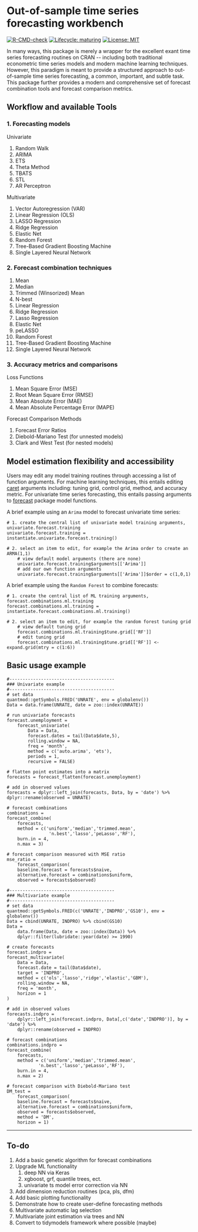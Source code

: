 # Out-of-sample time series forecasting workbench

<!-- badges: start -->
[![R-CMD-check](https://github.com/r-lib/usethis/workflows/R-CMD-check/badge.svg)](https://github.com/r-lib/usethis/actions)
[![Lifecycle: maturing](https://img.shields.io/badge/lifecycle-maturing-blue.svg)](https://www.tidyverse.org/lifecycle/#maturing)
[![License: MIT](https://img.shields.io/badge/License-MIT-yellow.svg)](https://opensource.org/licenses/MIT)
<!-- badges: end -->

In many ways, this package is merely a wrapper for the excellent exant time series forecasting routines on 
CRAN -- including both traditional econometric time series models and modern machine learning techniques. 
However, this paradigm is meant to provide a structured approach to out-of-sample time series  forecasting, 
a common, important, and subtle task. This package further provides a modern and comprehensive set of forecast 
combination tools and forecast comparison metrics. 

## Workflow and available Tools
### 1. Forecasting models 
Univariate 
1. Random Walk 
2. ARIMA
3. ETS  
4. Theta Method
5. TBATS
6. STL           
7. AR Perceptron 

Multivariate  
1. Vector Autoregression (VAR)  
2. Linear Regression  (OLS)
3. LASSO Regression  
4. Ridge Regression  
5. Elastic Net   
6. Random Forest
7. Tree-Based Gradient Boosting Machine 
8. Single Layered Neural Network  

### 2. Forecast combination techniques
1. Mean
2. Median
3. Trimmed (Winsorized) Mean 
4. N-best
5. Linear Regression
6. Ridge Regression 
7. Lasso Regression
8. Elastic Net
9. peLASSO
10. Random Forest
11. Tree-Based Gradient Boosting Machine 
12. Single Layered Neural Network  

### 3. Accuracy metrics and comparisons
Loss Functions
1. Mean Square Error (MSE)
2. Root Mean Square Error (RMSE)
3. Mean Absolute Error (MAE)
4. Mean Absolute Percentage Error (MAPE)

Forecast Comparison Methods
1. Forecast Error Ratios
2. Diebold-Mariano Test (for unnested models)
3. Clark and West Test (for nested models)

## Model estimation flexibility and accessibility

Users may edit any model training routines through accessing a list of function arguments. For machine learning techniques, this entails editing [caret](https://github.com/topepo/caret) arguments including: tuning grid, control grid, method, and accuracy metric. For univariate time series forecasting, this entails passing arguments to [forecast](https://github.com/robjhyndman/forecast) package model functions. 

A brief example using an `Arima` model to forecast univariate time series:   

	# 1. create the central list of univariate model training arguments, univariate.forecast.training  
	univariate.forecast.training = instantiate.univariate.forecast.training()  

	# 2. select an item to edit, for example the Arima order to create an ARMA(1,1)   
		# view default model arguments (there are none)  
		univariate.forecast.training$arguments[['Arima']] 
		# add our own function arguments  
		univariate.forecast.training$arguments[['Arima']]$order = c(1,0,1) 

A brief example using the `Random Forest` to combine forecasts:   

	# 1. create the central list of ML training arguments, forecast.combinations.ml.training  
	forecast.combinations.ml.training = instantiate.forecast.combinations.ml.training()  

	# 2. select an item to edit, for example the random forest tuning grid   
		# view default tuning grid  
		forecast.combinations.ml.training$tune.grid[['RF']]  
		# edit tuning grid   
		forecast.combinations.ml.training$tune.grid[['RF']] <- expand.grid(mtry = c(1:6))  

## Basic usage example

	#----------------------------------------
	### Univariate example
	#----------------------------------------
	# set data
	quantmod::getSymbols.FRED('UNRATE', env = globalenv())
	Data = data.frame(UNRATE, date = zoo::index(UNRATE))

	# run univariate forecasts 
	forecast.unemployment = 
		forecast_univariate(
			Data = Data,
			forecast.dates = tail(Data$date,5),  
			rolling.window = NA,                 
			freq = 'month',                      
			method = c('auto.arima', 'ets'),      
			periods = 1,                         
			recursive = FALSE)

	# flatten point estimates into a matrix
	forecasts = forecast_flatten(forecast.unemployment)

	# add in observed values
	forecasts = dplyr::left_join(forecasts, Data, by = 'date') %>%
	dplyr::rename(observed = UNRATE)

	# forecast combinations 
	combinations = 
	forecast_combine(
		forecasts, 
		method = c('uniform','median','trimmed.mean',
					'n.best','lasso','peLasso','RF'), 
		burn.in = 4, 
		n.max = 3)

	# forecast comparison measured with MSE ratio
	mse_ratio = 
		forecast_comparison(
		baseline.forecast = forecasts$naive,
		alternative.forecast = combinations$uniform,
		observed = forecasts$observed)

	#----------------------------------------
	### Multivariate example
	#----------------------------------------
	# set data
	quantmod::getSymbols.FRED(c('UNRATE','INDPRO','GS10'), env = globalenv())
	Data = cbind(UNRATE, INDPRO) %>% cbind(GS10)
	Data = 
		data.frame(Data, date = zoo::index(Data)) %>%
		dplyr::filter(lubridate::year(date) >= 1990)

	# create forecasts
	forecast.indpro = 
	forecast_multivariate(
		Data = Data,           
		forecast.date = tail(Data$date),
		target = 'INDPRO',
		method = c('ols','lasso','ridge','elastic','GBM'),        
		rolling.window = NA,    
		freq = 'month',                    
		horizon = 1            
	)

	# add in observed values
	forecasts.indpro = 
		dplyr::left_join(forecast.indpro, Data[,c('date','INDPRO')], by = 'date') %>%
		dplyr::rename(observed = INDPRO)

	# forecast combinations 
	combinations.indpro = 
	forecast_combine(
		forecasts, 
		method = c('uniform','median','trimmed.mean',
				'n.best','lasso','peLasso','RF'), 
		burn.in = 4, 
		n.max = 2)

	# forecast comparison with Diebold-Mariano test
	DM_test = 
		forecast_comparison(
		baseline.forecast = forecasts$naive,
		alternative.forecast = combinations$uniform,
		observed = forecasts$observed,
		method = 'DM',
		horizon = 1)



---

## To-do
1. Add a basic genetic algorithm for forecast combinations  
2. Upgrade ML functionality   
	1. deep NN via Keras  
	2. xgboost, grf, quantile trees, ect.  
	3. univariate ts model error correction via NN  
3. Add dimension reduction routines (pca, pls, dfm)  
4. Add basic plotting functionality
5. Demonstrate how to create user-define forecasting methods
6. Multivariate automatic lag selection
7. Multivariate joint estimation via trees and NN
8. Convert to tidymodels framework where possible  (maybe)